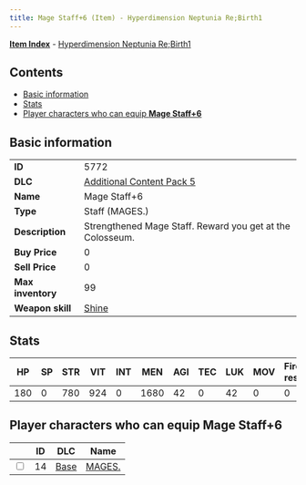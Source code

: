 ```yaml
---
title: Mage Staff+6 (Item) - Hyperdimension Neptunia Re;Birth1
---
```


[**Item Index**](/neptunia/rb1/item/index.html) - [Hyperdimension Neptunia Re;Birth1](/neptunia/rb1)

## Contents

- [Basic information](#basic-information)
- [Stats](#stats)
- [Player characters who can equip **Mage Staff+6**](#player-characters-who-can-equip-mage-staff-6)

## Basic information

|   |   |
| -- | -- |
| **ID** | 5772 |
| **DLC** | [Additional Content Pack 5](/neptunia/rb1/dlc/14-pack5.html) |
| **Name** | Mage Staff+6 |
| **Type** | Staff (MAGES.) |
| **Description** | Strengthened Mage Staff. Reward you get at the Colosseum. |
| **Buy Price** | 0 |
| **Sell Price** | 0 |
| **Max inventory** | 99 |
| **Weapon skill** | [Shine](/neptunia/rb1/skill/1-2801-shine.html) |


## Stats

| HP | SP | STR | VIT | INT | MEN | AGI | TEC | LUK | MOV | Fire res. | Ice res. | Wind res. | Lightning res. |
| -- | -- | --- | --- | --- | --- | --- | --- | --- | --- | --------- | -------- | --------- | -------------- |
| 180 | 0 | 780 | 924 | 0 | 1680 | 42 | 0 | 42 | 0 | 0 | 0 | 0 | 0 |


## Player characters who can equip **Mage Staff+6**

|    | ID | DLC | Name |
| -- | -- | --- | ---- |
| <input type="checkbox" id="rb1-player-1-14" class="trackbox" /> | 14 | [Base](/neptunia/rb1/dlc/1-base.html) | [MAGES.](/neptunia/rb1/player/1-14-mages.html) |
